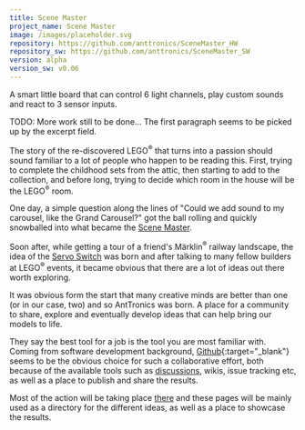 ```yaml
---
title: Scene Master
project_name: Scene Master
image: /images/placeholder.svg
repository: https://github.com/anttronics/SceneMaster_HW
repository_sw: https://github.com/anttronics/SceneMaster_SW
version: alpha
version_sw: v0.06
---
```


 

A smart little board that can control 6 light channels, play custom sounds and react to 3 sensor inputs.

TODO: More work still to be done... The first paragraph seems to be picked up by the excerpt field.

The story of the re-discovered LEGO<sup>&reg;</sup> that turns into a passion should sound familiar to a lot of people who happen to be reading this. First, trying to complete the childhood sets from the attic, then starting to add to the collection, and before long, trying to decide which room in the house will be the LEGO<sup>&reg;</sup> room.

One day, a simple question along the lines of "Could we add sound to my carousel, like the Grand Carousel?" got the ball rolling and quickly snowballed into what became the [Scene Master][scenemaster]. 

Soon after, while getting a tour of a friend's Märklin<sup>&reg;</sup> railway landscape, the idea of the [Servo Switch][servoswitch] was born and after talking to many fellow builders at LEGO<sup>&reg;</sup> events, it became obvious that there are a lot of ideas out there worth exploring.

It was obvious form the start that many creative minds are better than one (or in our case, two) and so AntTronics was born. A place for a community to share, explore and eventually develop ideas that can help bring our models to life.

They say the best tool for a job is the tool you are most familiar with. Coming from software development background, [Github](http://github.com){:target="_blank"} seems to be the obvious choice for such a collaborative effort, both because of the available tools such as [discussions][discussions], wikis, issue tracking etc, as well as a place to publish and share the results.

Most of the action will be taking place [there](https://github.com/orgs/anttronics/repositories) and these pages will be mainly used as a directory for the different ideas, as well as a place to showcase the results.

[scenemaster]: /projects/scene-master
[servoswitch]: /projects/servo-switch

[discussions]: https://github.com/orgs/anttronics/discussions
[repositories]: https://github.com/orgs/anttronics/repositories
